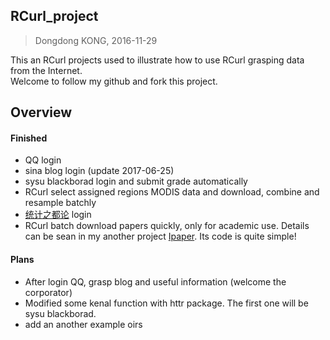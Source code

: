 ## RCurl_project
> Dongdong KONG, 2016-11-29   

This an RCurl projects used to illustrate how to use RCurl grasping data from the Internet.  
Welcome to follow my github and fork this project. 

Overview
-------

#### Finished 
- QQ login
- sina blog login (update 2017-06-25)
- sysu blackborad login and submit grade automatically
- RCurl select assigned regions MODIS data and download, combine and resample batchly
- [统计之都论](https://d.cosx.org/) login
- RCurl batch download papers quickly, only for academic use. Details can be sean in my another project [Ipaper](https://github.com/kongdd/). Its code is quite simple!

#### Plans
- After login QQ, grasp blog and useful information (welcome the corporator)
- Modified some kenal function with httr package. The first one will be sysu blackborad.
- add an another example oirs
